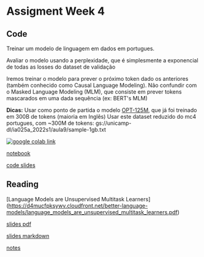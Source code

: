 # Assigment Week 4

## Code

Treinar um modelo de linguagem em dados em portugues.

Avaliar o modelo usando a perplexidade, que é simplesmente a exponencial de todas as losses do dataset de validação

Iremos treinar o modelo para prever o próximo token dado os anteriores (também conhecido como Causal Language Modeling). Não confundir com o Masked Language Modeling (MLM), que consiste em prever tokens mascarados em uma dada sequência (ex: BERT's MLM)

**Dicas:**
Usar como ponto de partida o modelo [OPT-125M](https://huggingface.co/facebook/opt-125m), que já foi treinado em 300B de tokens (maioria em Inglês)
Usar este dataset reduzido do mc4 portugues, com ~300M de tokens: gs://unicamp-dl/ia025a_2022s1/aula9/sample-1gb.txt

[![google colab link](https://colab.research.google.com/assets/colab-badge.svg)](https://colab.research.google.com/github/tcvieira/IA368-DD-012023/blob/main/assingments/04/notebook.ipynb)

[notebook](notebook.ipynb)

[code slides](code-slides.pdf)

## Reading

[Language Models are Unsupervised Multitask Learners] (https://d4mucfpksywv.cloudfront.net/better-language-models/language_models_are_unsupervised_multitask_learners.pdf)

[slides pdf](article-slides.pdf)

[slides markdown](article-notes.md)

[notes](article-notes.md)
